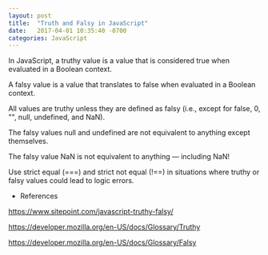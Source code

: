 ```yaml
---
layout: post
title:  "Truth and Falsy in JavaScript"
date:   2017-04-01 10:35:40 -0700
categories: JavaScript
---
```


In JavaScript, a truthy value is a value that is considered  true when
evaluated in a Boolean context.

A falsy value is a value that translates to false when evaluated in a
Boolean context.

All values are truthy unless they are defined as falsy
(i.e., except for false, 0, "", null, undefined, and NaN).

The falsy values null and undefined are not equivalent to anything
except themselves.

The falsy value NaN is not equivalent to anything — including NaN!

Use strict equal (===) and strict not equal (!==) in situations
where truthy or falsy values could lead to logic errors.


- References

https://www.sitepoint.com/javascript-truthy-falsy/

https://developer.mozilla.org/en-US/docs/Glossary/Truthy

https://developer.mozilla.org/en-US/docs/Glossary/Falsy

